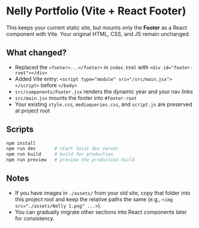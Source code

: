 # Nelly Portfolio (Vite + React Footer)

This keeps your current static site, but mounts only the **Footer** as a React component with Vite.
Your original HTML, CSS, and JS remain unchanged.

## What changed?
- Replaced the `<footer>...</footer>` in `index.html` with `<div id="footer-root"></div>`
- Added Vite entry: `<script type="module" src="/src/main.jsx"></script>` before `</body>`
- `src/components/Footer.jsx` renders the dynamic year and your nav links
- `src/main.jsx` mounts the footer into `#footer-root`
- Your existing `style.css`, `mediaqueries.css`, and `script.js` are preserved at project root

## Scripts
```bash
npm install
npm run dev       # start local dev server
npm run build     # build for production
npm run preview   # preview the production build
```

## Notes
- If you have images in `./assets/` from your old site, copy that folder into this project root
  and keep the relative paths the same (e.g., `<img src="./assets/Nelly 1.png" ...>`).
- You can gradually migrate other sections into React components later for consistency.
